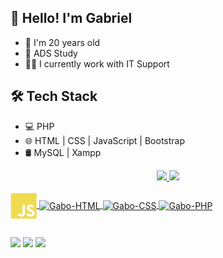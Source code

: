 ## 🤟 Hello! I'm Gabriel

- 👀 I'm 20 years old 
- 🧩 ADS Study
- 🧑‍💻 I currently work with IT Support 

## 🛠 Tech Stack 
- 💻   PHP 
- 🌐   HTML | CSS | JavaScript | Bootstrap 
- 🛢    MySQL | Xampp 

<div align="center">
  <a href="https://github.com/gabronx">
  <img height="150em" src="https://github-readme-stats.vercel.app/api?username=gabronx&show_icons=true&theme=highcontrast&include_all_commits=true&count_private=true"/>
  <img height="150em" src="https://github-readme-stats.vercel.app/api/top-langs/?username=gabronx&layout=compact&langs_count=7&theme=highcontrast"/>
</div>

 <div style="display: inline_block"><br>
   <img align="center" alt="Gabo-Js" width="42" src="https://raw.githubusercontent.com/devicons/devicon/master/icons/javascript/javascript-plain.svg" />
       
   <img align="center" alt="Gabo-HTML" height="42" width="50" src="https://cdn.jsdelivr.net/gh/devicons/devicon/icons/html5/html5-plain-wordmark.svg" />
   
   <img align="center" alt="Gabo-CSS" height="42" width="50" src="https://cdn.jsdelivr.net/gh/devicons/devicon/icons/css3/css3-plain-wordmark.svg" />
   
   <img align="center" alt="Gabo-PHP" height="42" width="50" src="https://cdn.jsdelivr.net/gh/devicons/devicon/icons/php/php-plain.svg" />
   
  ##

<div>  
   <a href="https://instagram.com/_gabronx" target="_blank"><img src="https://img.shields.io/badge/-Instagram-%23E4405F?style=for-the-badge&logo=instagram&logoColor=white" target="_blank"></a>  
   <a href = "mailto:fabiogabriel.sonic@gmail.com"><img src="https://img.shields.io/badge/-Gmail-%23333?style=for-the-badge&logo=gmail&logoColor=white" target="_blank"></a>
   <a href="https://www.linkedin.com/in/fabio-gabriel-11b495225" target="_blank"><img src="https://img.shields.io/badge/-LinkedIn-%230077B5?style=for-the-badge&logo=linkedin&logoColor=white" target="_blank"></a>
</div>
   
  
